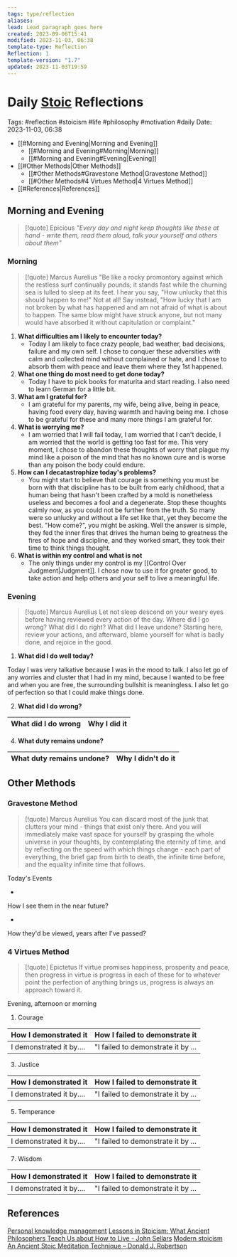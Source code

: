 ```yaml
---
tags: type/reflection
aliases: 
lead: Lead paragraph goes here
created: 2023-09-06T15:41
modified: 2023-11-03, 06:38
template-type: Reflection
Reflection: 1
template-version: "1.7"
updated: 2023-11-03T19:59
---
```



# Daily [Stoic](../SLIP-BOX/Stoicism.md) Reflections

Tags:  #reflection #stoicism #life #philosophy #motivation #daily 
Date: 2023-11-03, 06:38

- [[#Morning and Evening|Morning and Evening]]
	- [[#Morning and Evening#Morning|Morning]]
	- [[#Morning and Evening#Evening|Evening]]
- [[#Other Methods|Other Methods]]
	- [[#Other Methods#Gravestone Method|Gravestone Method]]
	- [[#Other Methods#4 Virtues Method|4 Virtues Method]]
- [[#References|References]]


## Morning and Evening

> [!quote] Epicious 
> _"Every day and night keep thoughts like these at hand - write them, read them aloud, talk your yourself and others about them"_

### Morning

> [!quote] Marcus Aurelius
> "Be like a rocky promontory against which the restless surf continually pounds; it stands fast while the churning sea is lulled to sleep at its feet. I hear you say, "How unlucky that this should happen to me!" Not at all! Say instead, "How lucky that I am not broken by what has happened and am not afraid of what is about to happen. The same blow might have struck anyone, but not many would have absorbed it without capitulation or complaint."

1. **What difficulties am I likely to encounter today?**
	- Today I am likely to face crazy people, bad weather, bad decisions, failure and my own self. I chose to conquer these adversities with calm and collected mind without complained or hate, and I chose to absorb them with peace and leave them where they 1st happened.  
2. **What one thing do most need to get done today?**
	- Today I have to pick books for maturita and start reading. I also need to learn German for a little bit.
1. **What am I grateful for?**
	- I am grateful for my parents, my wife, being alive, being in peace, having food every day, having warmth and having being me. I chose to be grateful for these and many more things I am grateful for. 
2. **What is worrying me?**
	- I am worried that I will fail today, I am worried that I can't decide, I am worried that the world is getting too fast for me. This very moment, I chose to abandon these thoughts of worry that plague my mind like a poison of the mind that has no known cure and is worse than any poison the body could endure. 
3. **How can I decatastrophize today's problems?**
	- You might start to believe that courage is something you must be born with that discipline has to be built from early childhood, that a human being that hasn't been crafted by a mold is nonetheless useless and becomes a fool and a degenerate. Stop these thoughts calmly now, as you could not be further from the truth. So many were so unlucky and without a life set like that, yet they become the best. "How come?", you might be asking. Well the answer is simple, they fed the inner fires that drives the human being to greatness the fires of hope and discipline, and they worked smart, they took their time to think things thought.   
4. **What is within my control and what is not**
	- The only things under my control is my [[Control Over Judgment|Judgment]]. I chose now to use it for greater good, to take action and help others and your self to live a meaningful life.  

### Evening

> [!quote] Marcus Aurelius
> Let not sleep descend on your weary eyes before having reviewed every action of the day. Where did I go wrong? What did I do right? What did I leave undone? Starting here, review your actions, and afterward, blame yourself for what is badly done, and rejoice in the good.

1. **What did I do well today?**

Today I was very talkative because I was in the mood to talk. I also let go of any worries and cluster that I had in my mind, because I wanted to be free and when you are free, the surrounding bullshit is meaningless. I also let go of perfection so that I could make things done. 

2. **What did I do wrong?**

| What did I do wrong | Why I did it |
| ------------------- | ---------------- |

4. **What duty remains undone?**

| What duty remains undone? | Why I didn't do it |
| ------------------- | ---------------- |

## Other Methods

### Gravestone Method

> [!quote] Marcus Aurelius
> You can discard most of the junk that clutters your mind - things that exist only there. And you will immediately make vast space for yourself by grasping the whole universe in your thoughts, by contemplating the eternity of time, and by reflecting on the speed with which things change - each part of everything, the brief gap from birth to death, the infinite time before, and the equality infinite time that follows. 

Today's Events 

-

How I see them in the near future? 

-

How they'd be viewed, years after I've passed?

### 4 Virtues Method

> [!quote] Epictetus 
> If virtue promises happiness, prosperity and peace, then progress in virtue is progress in each of these for to whatever point the perfection of anything brings us, progress is always an approach toward it.

Evening, afternoon or morning

1. Courage 

| How I demonstrated it  | How I failed to demonstrate it |
| ------------------- | ---------------- |
| I demonstrated it by....                 | "I failed to demonstrate it by ...              |

3. Justice

| How I demonstrated it  | How I failed to demonstrate it |
| ------------------- | ---------------- |
| I demonstrated it by....                 | "I failed to demonstrate it by ...             

5. Temperance

| How I demonstrated it  | How I failed to demonstrate it |
| ------------------- | ---------------- |
| I demonstrated it by....                 | "I failed to demonstrate it by ...             

7. Wisdom

| How I demonstrated it  | How I failed to demonstrate it |
| ------------------- | ---------------- |
| I demonstrated it by....                 | "I failed to demonstrate it by ...             

## References

[Personal knowledge management](Personal%20knowledge%20management.md)
[Lessons in Stoicism: What Ancient Philosophers Teach Us about How to Live - John Sellars](https://books.google.cz/books/about/Lessons_in_Stoicism.html?id=ky84zQEACAAJ&redir_esc=y)
[Modern stoicism](https://modernstoicism.com/)
[An Ancient Stoic Meditation Technique – Donald J. Robertson](https://donaldrobertson.name/2017/03/22/an-ancient-stoic-meditation-technique/)


